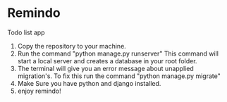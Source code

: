 # Remindo
Todo list app
1. Copy the repository to your machine.
2. Run the command "python manage.py runserver" This command will start a local server and creates a database in your root folder.
3. The terminal will give you an error message about unapplied migration's. To fix this run the command "python manage.py migrate"
4. Make Sure you have python and django installed.
5. enjoy remindo!
